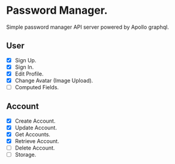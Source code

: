 # Password Manager.

Simple password manager API server powered by Apollo graphql.

## User

- [x] Sign Up.
- [x] Sign In.
- [x] Edit Profile.
- [x] Change Avatar (Image Upload).
- [ ] Computed Fields.

## Account

- [x] Create Account.
- [x] Update Account.
- [x] Get Accounts.
- [x] Retrieve Account.
- [ ] Delete Account.
- [ ] Storage.

